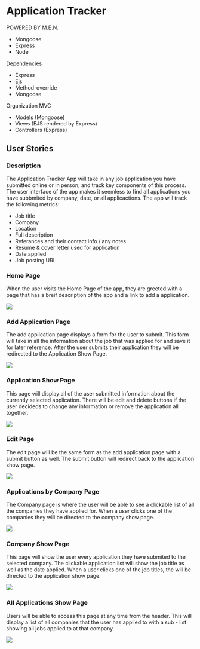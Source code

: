 # Application Tracker

POWERED BY M.E.N.

- Mongoose
- Express
- Node

Dependencies

- Express
- Ejs
- Method-override
- Mongoose

Organization MVC

- Models (Mongoose)
- Views (EJS rendered by Express)
- Controllers (Express)

## User Stories

### Description

The Application Tracker App will take in any job application you have submitted online or in person, and track key components of this process. The user interface of the app makes it seemless to find all applications you have subbmited by company, date, or all applicactions.
The app will track the following metrics:

- Job title
- Company
- Location
- Full description
- Referances and their contact info / any notes
- Resume & cover letter used for application
- Date applied
- Job posting URL

### Home Page

When the user visits the Home Page of the app, they are greeted with a page that has a breif description of the app and a link to add a application.

<img src="WireFrames/Application Tracker - Home Page.png">

### Add Application Page

The add application page displays a form for the user to submit. This form will take in all the information about the job that was applied for and save it for later reference. After the user submits their application they will be redirected to the Application Show Page.

<img src="WireFrames/Application Tracker - Add Application Page.png">

### Application Show Page

This page will display all of the user submitted information about the currently selected application. There will be edit and delete buttons if the user decideds to change any information or remove the application all together.

<img src="WireFrames/Application Tracker - Application Show Page.png">

### Edit Page

The edit page will be the same form as the add application page with a submit button as well. The submit button will redirect back to the application show page.

<img src="WireFrames/Application Tracker - Edit Page.png">

### Applications by Company Page

The Company page is where the user will be able to see a clickable list of all the companies they have applied for. When a user clicks one of the companies they will be directed to the company show page.

<img src="WireFrames/Application Tracker - Applications By Company.png">

### Company Show Page

This page will show the user every application they have submited to the selected company. The clickable application list will show the job title as well as the date applied. When a user clicks one of the job titles, the will be directed to the application show page.

<img src="WireFrames/Application Tracker - Company Show Page.png">

### All Applications Show Page

Users will be able to access this page at any time from the header. This will display a list of all companies that the user has applied to with a sub - list showing all jobs applied to at that company.

<img src="WireFrames/Application Tracker - All Applications Show Page.png">
